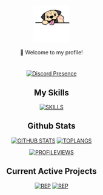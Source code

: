 <div align="center">
  <img src="https://raw.githubusercontent.com/mopsfl/mopsfl.github.io/main/static/img/mopsflogotext.png" width="100px" alt="mopsfl Logo"></img>
  
  <p>👋 Welcome to my profile!</p>
  <h1></h1>
</div>

<div align="center">

  [![Discord Presence](https://lanyard.cnrad.dev/api/1091791522116149419)](https://discord.com/users/1091791522116149419)

</div>

<div align="center">

  <h2>My Skills</h2>

  [![SKILLS](https://skillicons.dev/icons?i=js,html,css,nodejs,cs,lua,discord)](https://github.com/mopsfl?tab=repositories)

</div>

<div align="center">

  <h2>Github Stats</h2>

  [![GITHUB STATS](https://github-readme-stats.vercel.app/api?username=mopsfl&theme=transparent)](https://github.com/mopsfl/)
  [![TOPLANGS](https://github-readme-stats.vercel.app/api/top-langs/?username=mopsfl&hide_progress=true&theme=transparent)](https://github.com/mopsfl?tab=repositories)

  [![PROFILEVIEWS](https://komarev.com/ghpvc/?username=mopsfl&style=flat-square)](https://github.com/mopsfl)
  
</div>

<div align="center">

  <h2>Current Active Projects</h2>

  [![REP](https://github-readme-stats.vercel.app/api/pin/?username=mopsfl&repo=luaobfuscator-bot&theme=transparent)](https://github.com/mopsfl/luaobfuscator-bot)
  [![REP](https://github-readme-stats.vercel.app/api/pin/?username=mopsfl&repo=LuaObfuscator-Redesign&theme=transparent)](https://github.com/mopsfl/LuaObfuscator-Redesign)

</div>
